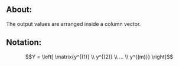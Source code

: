 ## About:

The output values are arranged inside a column vector.

## Notation:

$$Y = \left[ \matrix{y^{(1)} \\ y^{(2)} \\ ... \\ y^{(m)}} \right]$$
